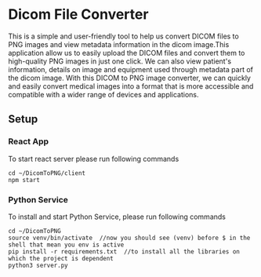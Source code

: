 # Dicom File Converter
 This is a simple and user-friendly tool to help us convert DICOM files to PNG images and view metadata information in the dicom image.This application allow us to easily upload the DICOM files and convert them to high-quality PNG images in just one click. We can also view patient's information, details on image and equipment used through metadata part of the dicom image. With this DICOM to PNG image converter, we can quickly and easily convert medical images into a format that is more accessible and compatible with a wider range of devices and applications.

## Setup
### React App
To start react server please run following commands
```
cd ~/DicomToPNG/client
npm start
```

### Python Service 
To install and start Python Service, please run following commands
```
cd ~/DicomToPNG
source venv/bin/activate  //now you should see (venv) before $ in the shell that mean you env is active
pip install -r requirements.txt  //to install all the libraries on which the project is dependent
python3 server.py
```
